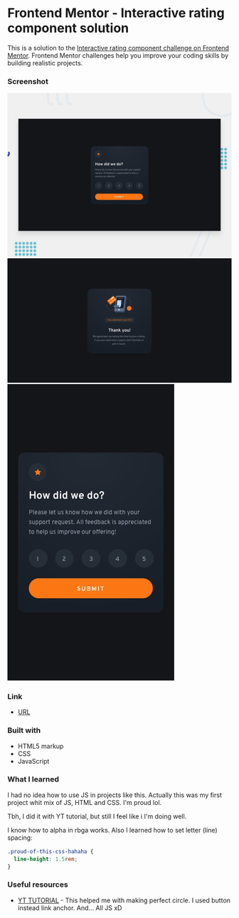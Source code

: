 # Frontend Mentor - Interactive rating component solution

This is a solution to the [Interactive rating component challenge on Frontend Mentor](https://www.frontendmentor.io/challenges/interactive-rating-component-koxpeBUmI). Frontend Mentor challenges help you improve your coding skills by building realistic projects. 



### Screenshot

![](/interactive-rating-component-main/design/desktop-preview.jpg)
![](/interactive-rating-component-main/design/desktop-thank-you-state.jpg)
![](/interactive-rating-component-main/design/mobile-design.jpg)



### Link

- [URL](https://statuesque-biscotti-9c4179.netlify.app/)


### Built with

- HTML5 markup
- CSS
- JavaScript


### What I learned

I had no idea how to use JS in projects like this. Actually this was my first project whit mix of JS, HTML and CSS. I'm proud lol. 

Tbh, I did it with YT tutorial, but still I feel like i I'm doing well.

I know how to alpha in rbga works.
Also I learned how to set letter (line) spacing: 

```css
.proud-of-this-css-hahaha {
  line-height: 1.5rem;
}
```
### Useful resources

- [YT TUTORIAL](https://www.youtube.com/watch?v=cQnUopEeZgw) - This helped me with making perfect circle. I used button instead link anchor. And... All JS xD

